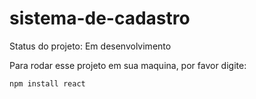 # sistema-de-cadastro

Status do projeto: Em desenvolvimento

Para rodar esse projeto em sua maquina, por favor digite:
```
npm install react
```

